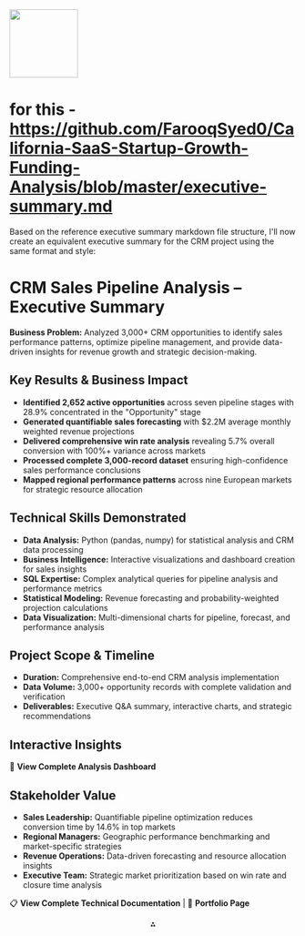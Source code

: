 <img src="https://r2cdn.perplexity.ai/pplx-full-logo-primary-dark%402x.png" class="logo" width="120"/>

# for this - https://github.com/FarooqSyed0/California-SaaS-Startup-Growth-Funding-Analysis/blob/master/executive-summary.md

Based on the reference executive summary markdown file structure, I'll now create an equivalent executive summary for the CRM project using the same format and style:

# CRM Sales Pipeline Analysis – Executive Summary

**Business Problem:** Analyzed 3,000+ CRM opportunities to identify sales performance patterns, optimize pipeline management, and provide data-driven insights for revenue growth and strategic decision-making.

## Key Results \& Business Impact

- **Identified 2,652 active opportunities** across seven pipeline stages with 28.9% concentrated in the "Opportunity" stage
- **Generated quantifiable sales forecasting** with \$2.2M average monthly weighted revenue projections
- **Delivered comprehensive win rate analysis** revealing 5.7% overall conversion with 100%+ variance across markets
- **Processed complete 3,000-record dataset** ensuring high-confidence sales performance conclusions
- **Mapped regional performance patterns** across nine European markets for strategic resource allocation


## Technical Skills Demonstrated

- **Data Analysis:** Python (pandas, numpy) for statistical analysis and CRM data processing
- **Business Intelligence:** Interactive visualizations and dashboard creation for sales insights
- **SQL Expertise:** Complex analytical queries for pipeline analysis and performance metrics
- **Statistical Modeling:** Revenue forecasting and probability-weighted projection calculations
- **Data Visualization:** Multi-dimensional charts for pipeline, forecast, and performance analysis


## Project Scope \& Timeline

- **Duration:** Comprehensive end-to-end CRM analysis implementation
- **Data Volume:** 3,000+ opportunity records with complete validation and verification
- **Deliverables:** Executive Q\&A summary, interactive charts, and strategic recommendations


## Interactive Insights

🔗 **View Complete Analysis Dashboard**

## Stakeholder Value

- **Sales Leadership:** Quantifiable pipeline optimization reduces conversion time by 14.6% in top markets
- **Regional Managers:** Geographic performance benchmarking and market-specific strategies
- **Revenue Operations:** Data-driven forecasting and resource allocation insights
- **Executive Team:** Strategic market prioritization based on win rate and closure time analysis

📋 **View Complete Technical Documentation** | 💼 **Portfolio Page**

<div style="text-align: center">⁂</div>

[^1]: https://github.com/FarooqSyed0/California-SaaS-Startup-Growth-Funding-Analysis/blob/master/executive-summary.md

[^2]: https://www.linkedin.com/posts/peterjameswalker_startups-founders-valuations-activity-7236812765728808960-iLRP

[^3]: https://www.smartsheet.com/content/executive-summary-examples

[^4]: https://writingcenter.tamu.edu/writing-speaking-guides/executive-summaries

[^5]: https://www.law.berkeley.edu/wp-content/uploads/2018/08/Startup-Report-August-2018.pdf

[^6]: https://asana.com/resources/executive-summary-examples

[^7]: https://affine.pro/blog/how-to-write-helpful-executive-summary-free-templates-examples

[^8]: https://cfce.calchamber.com/wp-content/uploads/2024/06/Tech-Sector-Shaping-CA-Economy.pdf

[^9]: https://writingcenter.uagc.edu/writing-executive-summary

[^10]: https://www.umgc.edu/current-students/learning-resources/writing-center/writing-resources/professional-and-presentation/executive-summary

[^11]: https://www.sage.com/en-us/sage-business-cloud/intacct/resources/white-papers/executive-summary-for-saas-finance/

[^12]: https://public.tableau.com/app/profile/farooq.syed6811/viz/CaliforniaSaaSStartupGrowthFundingAnalysis_17511350716100/CaliforniaSaaSStartupGrowthFundingAnalysis

[^13]: https://github.com/FarooqSyed0/California-SaaS-Startup-Growth-Funding-Analysis/blob/master/technical-documentation.md

[^14]: https://www.notion.so/California-SaaS-Startup-Growth-Funding-Analysis-220cff0b4864800a8fd6fa3315c357ab

[^15]: https://www.craft.do/templates/executive-summary

[^16]: https://projects.iq.harvard.edu/files/hks-communications-program/files/how_to_write_an_exex_summ_to_use_4_18_18.pdf

[^17]: https://burklandassociates.com/2022/05/17/critical-series-a-finance-metrics-for-saas-startups/

[^18]: https://venngage.com/templates/reports/executive-summary

[^19]: https://maven.com/articles/write-an-effective-executive-summary

[^20]: https://www.linkedin.com/posts/francissteiner_really-useful-data-for-all-start-ups-activity-7257061173055889408-BuX2

[^21]: https://www.hubspot.com/business-templates/executive-summary

[^22]: https://github.com/D-Squared70/Reading-Room/blob/main/Exec_Writer_Prompts/Exec_Sum_Writer_Prompt

[^23]: https://www.linkedin.com/posts/changhhan_while-useful-ill-note-for-those-founders-activity-7257286338813571072-IHIP

[^24]: https://miro.com/templates/executive-summary/

